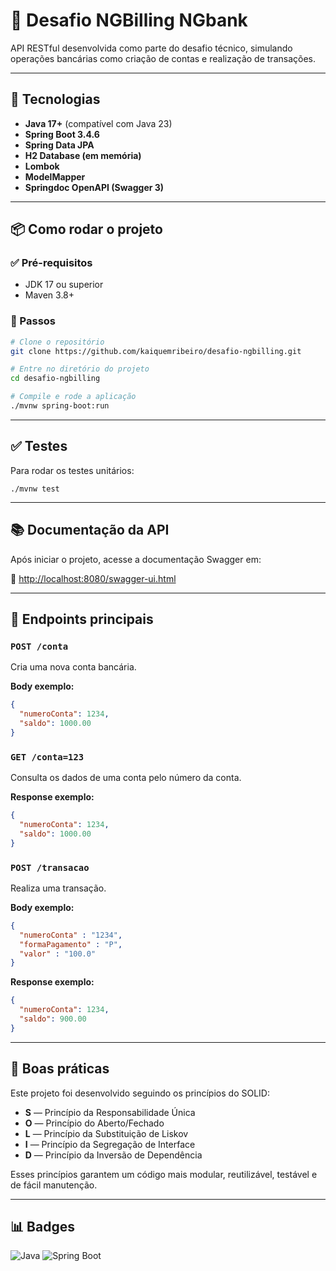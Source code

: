 # 💸 Desafio NGBilling NGbank

API RESTful desenvolvida como parte do desafio técnico, simulando operações bancárias como criação de contas e realização de transações.

---

## 🚀 Tecnologias

- **Java 17+** (compatível com Java 23)
- **Spring Boot 3.4.6**
- **Spring Data JPA**
- **H2 Database (em memória)**
- **Lombok**
- **ModelMapper**
- **Springdoc OpenAPI (Swagger 3)**

---

## 📦 Como rodar o projeto

### ✅ Pré-requisitos

- JDK 17 ou superior
- Maven 3.8+

### 🔧 Passos

```bash
# Clone o repositório
git clone https://github.com/kaiquemribeiro/desafio-ngbilling.git

# Entre no diretório do projeto
cd desafio-ngbilling

# Compile e rode a aplicação
./mvnw spring-boot:run
```
---

## ✅ Testes

Para rodar os testes unitários:
```
./mvnw test
```

---

## 📚 Documentação da API

Após iniciar o projeto, acesse a documentação Swagger em:

📘 [http://localhost:8080/swagger-ui.html](http://localhost:8080/swagger-ui.html)

---

## 🔁 Endpoints principais

### `POST /conta`
Cria uma nova conta bancária.

**Body exemplo:**
```json
{
  "numeroConta": 1234,
  "saldo": 1000.00
}
```

### `GET /conta=123`
Consulta os dados de uma conta pelo número da conta.

**Response exemplo:**
```json
{
  "numeroConta": 1234,
  "saldo": 1000.00
}
```

### `POST /transacao`
Realiza uma transação.

**Body exemplo:**
```json
{
  "numeroConta" : "1234",
  "formaPagamento" : "P",
  "valor" : "100.0"
}
```

**Response exemplo:**
```json
{
  "numeroConta": 1234,
  "saldo": 900.00
}
```
---

## 🧠 Boas práticas

Este projeto foi desenvolvido seguindo os princípios do SOLID:

- **S** — Princípio da Responsabilidade Única  
- **O** — Princípio do Aberto/Fechado  
- **L** — Princípio da Substituição de Liskov  
- **I** — Princípio da Segregação de Interface  
- **D** — Princípio da Inversão de Dependência

Esses princípios garantem um código mais modular, reutilizável, testável e de fácil manutenção.

---

## 📊 Badges

![Java](https://img.shields.io/badge/Java-17%2B-blue)
![Spring Boot](https://img.shields.io/badge/Spring%20Boot-3.4.6-brightgreen)


